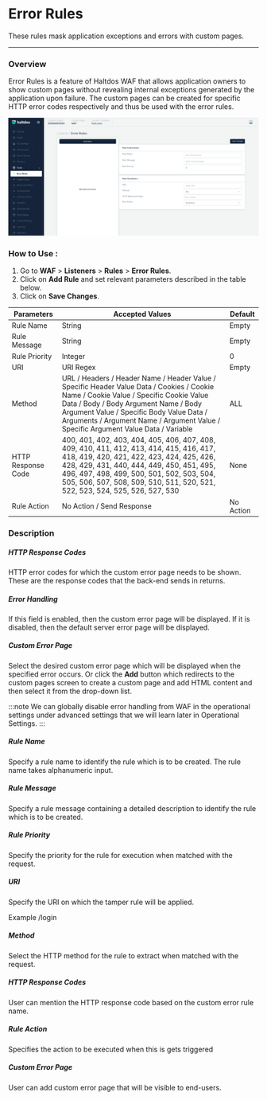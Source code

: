 # Error Rules
These rules mask application exceptions and errors with custom pages.

---

### Overview 
Error Rules is a feature of Haltdos WAF that allows application owners to show custom pages without revealing internal exceptions generated by the application upon failure. The custom pages can be created for specific HTTP error codes respectively and thus be used with the error rules.

![error rules](/img/waf/v2/error_rule.png)

### How to Use :
1. Go to **WAF** > **Listeners** > **Rules** > **Error Rules**.
2. Click on **Add Rule** and set relevant parameters described in the table below.
3. Click on **Save Changes**.

| Parameters | Accepted Values | Default |
| ----------- | ----------- |------------|
| Rule Name|String|Empty
Rule Message|String|Empty
Rule Priority|Integer|0
URI|URI Regex|Empty
Method|URL / Headers / Header Name / Header Value / Specific Header Value Data / Cookies / Cookie Name /  Cookie Value / Specific Cookie Value Data / Body / Body Argument Name / Body Argument Value / Specific Body Value Data / Arguments / Argument Name / Argument Value / Specific Argument Value Data / Variable|ALL
HTTP Response Code|400, 401, 402, 403, 404, 405, 406, 407, 408, 409, 410, 411, 412, 413, 414, 415, 416, 417, 418, 419, 420, 421, 422, 423, 424, 425, 426, 428, 429, 431, 440, 444, 449, 450, 451, 495, 496, 497, 498, 499, 500, 501, 502, 503, 504, 505, 506, 507, 508, 509, 510, 511, 520, 521, 522, 523, 524, 525, 526, 527, 530|None
Rule Action|No Action / Send Response|No Action


### Description

##### **HTTP Response Codes**

HTTP error codes for which the custom error page needs to be shown. These are the response codes that the back-end sends in returns.

##### **Error Handling**

If this field is enabled, then the custom error page will be displayed. If it is disabled, then the default server error page will be displayed.

##### **Custom Error Page**

Select the desired custom error page which will be displayed when the specified error occurs. Or click the **Add** button which redirects to the custom pages screen to create a custom page and add HTML content and then select it from the drop-down list.

:::note
We can globally disable error handling from WAF in the operational settings under advanced settings that we will learn later in Operational Settings.
:::

##### **Rule Name**

Specify a rule name to identify the rule which is to be created. The rule name takes alphanumeric input.

##### **Rule Message**

Specify a rule message containing a detailed description to identify the rule which is to be created.

##### **Rule Priority**

Specify the priority for the rule for execution when matched with the request.

##### **URI**

Specify the URI on which the tamper rule will be applied.

Example /login

##### **Method**

Select the HTTP method for the rule to extract when matched with the request.

##### **HTTP Response Codes**

User can mention the HTTP response code based on the custom error rule name.

##### **Rule Action**

Specifies the action to be executed when this is gets triggered

##### **Custom Error Page**

User can add custom error page that will be visible to end-users.